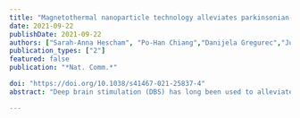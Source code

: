 ```yaml
---
title: "Magnetothermal nanoparticle technology alleviates parkinsonian-like symptoms in mice"
date: 2021-09-22
publishDate: 2021-09-22
authors: ["Sarah-Anna Hescham", "Po-Han Chiang","Danijela Gregurec","Junsang Moon","Michael G. Christiansen","Ali Jahanshahi","Huajie Liu","Dekel Rosenfeld","Arnd Pralle","Polina Anikeeva","Yasin Temel"]
publication_types: ["2"]
featured: false
publication: "*Nat. Comm.*"

doi: "https://doi.org/10.1038/s41467-021-25837-4"
abstract: "Deep brain stimulation (DBS) has long been used to alleviate symptoms in patients suffering from psychiatric and neurological disorders through stereotactically implanted electrodes that deliver current to subcortical structures via wired pacemakers. The application of DBS to modulate neural circuits is, however, hampered by its mechanical invasiveness and the use of chronically implanted leads, which poses a risk for hardware failure, hemorrhage, and infection. Here, we demonstrate that a wireless magnetothermal approach to DBS (mDBS) can provide similar therapeutic benefits in two mouse models of Parkinson’s disease, the bilateral 1-methyl-4-phenyl-1,2,3,6-tetrahydropyridine (MPTP) and in the unilateral 6-hydroxydopamine (6-OHDA) model. We show magnetothermal neuromodulation in untethered moving mice through the activation of the heat-sensitive capsaicin receptor (transient receptor potential cation channel subfamily V member 1, TRPV1) by synthetic magnetic nanoparticles. When exposed to an alternating magnetic field, the nanoparticles dissipate heat, which triggers reversible firing of TRPV1-expressing neurons. We found that mDBS in the subthalamic nucleus (STN) enables remote modulation of motor behavior in healthy mice. Moreover, mDBS of the STN reversed the motor deficits in a mild and severe parkinsonian model. Consequently, this approach is able to activate deep-brain circuits without the need for permanently implanted hardware and connectors."

---
```



